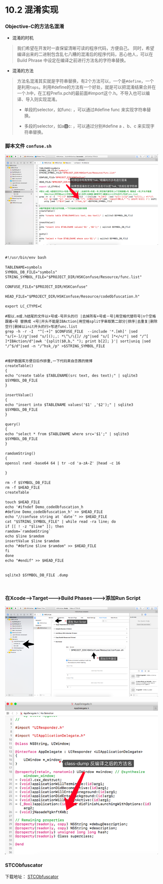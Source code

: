 # 10.2 混淆实现



### Objective-C的方法名混淆

* 混淆的时机

>我们希望在开发时一直保留清晰可读的程序代码，方便自己。
同时，希望编译出来的二进制包含乱七八糟的混淆后的程序代码，恶心他人，可以在Build Phrase 中设定在编译之前进行方法名的字符串替换。


* 混淆的方法

> 方法名混淆其实就是字符串替换，有2个方法可以，一个是``#define``，一个是利用``tops``。利用#define的方法有一个好处，就是可以把混淆结果合并在一个.h中，在工程Prefix.pch的最前面#import这个.h。不导入也可以编译、导入则实现混淆。
> 
> 
> * 单段的selector，如func: ，可以通过#define func 来实现字符串替换。
> 
> * 多段的selector，如a:b:c: ，可以通过分别#define a 、b、c 来实现字符串替换。
> 
> 


### 脚本文件  `` confuse.sh ``

![](Resource/10_2_1.png)

```

#!/usr/bin/env bash

TABLENAME=symbols
SYMBOL_DB_FILE="symbols"
STRING_SYMBOL_FILE="$PROJECT_DIR/HSKConfuse/Resource/func.list"

CONFUSE_FILE="$PROJECT_DIR/HSKConfuse"

HEAD_FILE="$PROJECT_DIR/HSKConfuse/Resource/codeObfuscation.h"

export LC_CTYPE=C

#取以.m或.h结尾的文件以+号或-号开头的行 |去掉所有+号或－号|用空格代替符号|n个空格跟着<号 替换成 <号|开头不能是IBAction|用空格split字串取第二部分|排序|去重复|删除空行|删掉以init开头的行>写进func.list
grep -h -r -I  "^[-+]" $CONFUSE_FILE  --include '*.[mh]' |sed "s/[+-]//g"|sed "s/[();,: *\^\/\{]/ /g"|sed "s/[ ]*</</"| sed "/^[ ]*IBAction/d"|awk '{split($0,b," "); print b[2]; }'| sort|uniq |sed "/^$/d"|sed -n "/^hsk_/p" >$STRING_SYMBOL_FILE


#维护数据库方便日后作排重,一下代码来自念茜的微博
createTable()
{
echo "create table $TABLENAME(src text, des text);" | sqlite3 $SYMBOL_DB_FILE
}

insertValue()
{
echo "insert into $TABLENAME values('$1' ,'$2');" | sqlite3 $SYMBOL_DB_FILE
}

query()
{
echo "select * from $TABLENAME where src='$1';" | sqlite3 $SYMBOL_DB_FILE
}

ramdomString()
{
openssl rand -base64 64 | tr -cd 'a-zA-Z' |head -c 16

}

rm -f $SYMBOL_DB_FILE
rm -f $HEAD_FILE
createTable

touch $HEAD_FILE
echo '#ifndef Demo_codeObfuscation_h
#define Demo_codeObfuscation_h' >> $HEAD_FILE
echo "//confuse string at `date`" >> $HEAD_FILE
cat "$STRING_SYMBOL_FILE" | while read -ra line; do
if [[ ! -z "$line" ]]; then
ramdom=`ramdomString`
echo $line $ramdom
insertValue $line $ramdom
echo "#define $line $ramdom" >> $HEAD_FILE
fi
done
echo "#endif" >> $HEAD_FILE


sqlite3 $SYMBOL_DB_FILE .dump



```


### 在Xcode-->Target--->Build Phases--->添加Run Script


![](Resource/10_2_2.png)


![](Resource/10_2_3.png)





### STCObfuscator

下载地址： [STCObfuscator](https://github.com/chenxiancai/STCObfuscator/blob/master/README.md)







